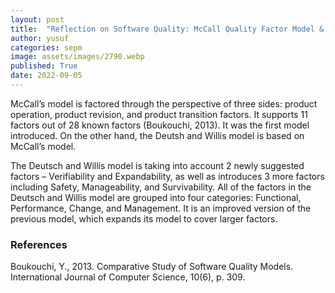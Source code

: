 ```yaml
---
layout: post
title:  "Reflection on Software Quality: McCall Quality Factor Model & Deutsch and Willis Factor Model"
author: yusuf
categories: sepm
image: assets/images/2790.webp
published: True
date: 2022-09-05
---
```


McCall’s model is factored through the perspective of three sides: product operation, product revision, and product transition factors. It supports 11 factors out of 28 known factors (Boukouchi, 2013). It was the first model introduced. On the other hand, the Deutsh and Willis model is based on McCall’s model.

The Deutsch and Willis model is taking into account 2 newly suggested factors – Verifiability and Expandability, as well as introduces 3 more factors including Safety, Manageability, and Survivability. All of the factors in the Deutsch and Willis model are grouped into four categories: Functional, Performance, Change, and Management. It is an improved version of the previous model, which expands its model to cover larger factors.

### References

Boukouchi, Y., 2013. Comparative Study of Software Quality Models. International Journal of Computer Science, 10(6), p. 309.

